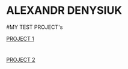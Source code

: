 # ALEXANDR DENYSIUK

#MY TEST PROJECT's

[PROJECT 1](https://alexxxandr888.github.io/test_web_1/)
#
[PROJECT 2](https://alexxxandr888.github.io/test_web_2/)
